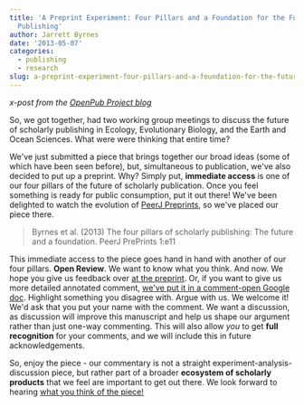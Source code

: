 ```yaml
---
title: 'A Preprint Experiment: Four Pillars and a Foundation for the Future of Scholarly
  Publishing'
author: Jarrett Byrnes
date: '2013-05-07'
categories:
  - publishing
  - research
slug: a-preprint-experiment-four-pillars-and-a-foundation-for-the-future-of-scholarly-publishing
---
```


_x-post from the [OpenPub Project blog](http://openpub.nceas.ucsb.edu)_

So, we got together, had two working group meetings to discuss the future of scholarly publishing in Ecology, Evolutionary Biology, and the Earth and Ocean Sciences.  What were were thinking that entire time?

We've just submitted a piece that brings together our broad ideas (some of which have been seen before), but, simultaneous to publication, we've also decided to put up a preprint.  Why?  Simply put, **immediate access** is one of our four pillars of the future of scholarly publication.  Once you feel something is ready for public consumption, put it out there!  We've been delighted to watch the evolution of [PeerJ Preprints](https://peerj.com/preprints/), so we've placed our piece there.

<blockquote>
Byrnes et al. (2013) The four pillars of scholarly publishing: The future and a foundation. PeerJ PrePrints 1:e11 <http://dx.doi.org/10.7287/peerj.preprints.11>
</blockquote>

This immediate access to the piece goes hand in hand with another of our four pillars.  **Open Review**.  We want to know what you think.  And now.  We hope you give us feedback over [at the preprint](http://dx.doi.org/10.7287/peerj.preprints.11).  Or, if you want to give us more detailed annotated comment, [we've put it in a comment-open Google doc](https://docs.google.com/document/d/1ac0tX-i6zELc75ij8Voyg5Rj4AQYEtGvpAiYcGcql_I/edit?usp=sharing).  Highlight something you disagree with.  Argue with us.  We welcome it!  We'd ask that you put your name with the comment.  We want a discussion, as discussion will improve this manuscript and help us shape our argument rather than just one-way commenting. This will also allow *you* to get **full recognition** for your comments, and we will include this in future acknowledgements.

So, enjoy the piece - our commentary is not a straight experiment-analysis-discussion piece, but rather part of a broader **ecosystem of scholarly products** that we feel are important to get out there.  We look forward to hearing [what you think of the piece!](https://peerj.com/preprints/11/)
